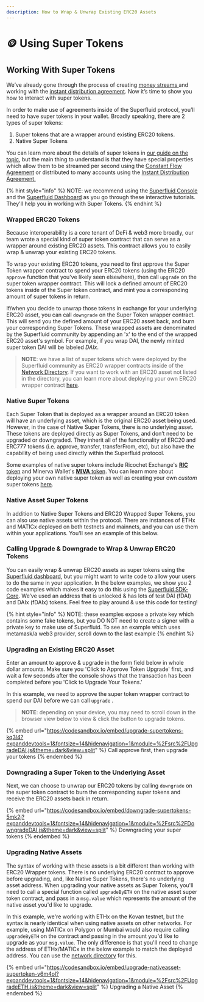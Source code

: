 ```yaml
---
description: How to Wrap & Unwrap Existing ERC20 Assets
---
```


# 🪙 Using Super Tokens

## Working With Super Tokens

We’ve already gone through the process of creating [money streams ](money-streaming-1.md)and working with the [instant distribution agreement](instant-distribution.md). Now it’s time to show you how to interact with super tokens.

In order to make use of agreements inside of the Superfluid protocol, you’ll need to have super tokens in your wallet. Broadly speaking, there are 2 types of super tokens:

1. Super tokens that are a wrapper around existing ERC20 tokens.
2. Native Super Tokens

You can learn more about the details of super tokens in [our guide on the topic](../developer-guides/super-tokens/), but the main thing to understand is that they have special properties which allow them to be streamed per second using the [Constant Flow Agreement](money-streaming-1.md) or distributed to many accounts using the [Instant Distribution Agreement.](instant-distribution.md)

{% hint style="info" %}
NOTE: we recommend using the [Superfluid Console](https://console.superfluid.finance) and the [Superfluid Dashboard](https://app.superfluid.finance) as you go through these interactive tutorials. They'll help you in working with Super Tokens.
{% endhint %}

### Wrapped ERC20 Tokens

Because interoperability is a core tenant of DeFi & web3 more broadly, our team wrote a special kind of super token contract that can serve as a wrapper around existing ERC20 assets. This contract allows you to easily wrap & unwrap your existing ERC20 tokens.

To wrap your existing ERC20 tokens, you need to first approve the Super Token wrapper contract to spend your ERC20 tokens (using the ERC20 `approve` function that you've likely seen elsewhere), then call `upgrade` on the super token wrapper contract. This will lock a defined amount of ERC20 tokens inside of the Super token contract, and mint you a corresponding amount of super tokens in return.

If/when you decide to unwrap those tokens in exchange for your underlying ERC20 asset, you can call `downgrade` on the Super Token wrapper contract. This will send you the defined amount of your ERC20 asset back, and burn your corresponding Super Tokens. These wrapped assets are denominated by the Superfluid community by appending an 'x' to the end of the wrapped ERC20 asset's symbol. For example, if you wrap DAI, the newly minted super token DAI will be labeled _DAIx_.

> **NOTE**: we have a list of super tokens which were deployed by the Superfluid community as ERC20 wrapper contracts inside of the [Network Directory](../networks/). If you want to work with an ERC20 asset not listed in the directory, you can learn more about deploying your own ERC20 wrapper contract [here](../developer-guides/super-tokens/#erc20-wrapper-super-token).

### Native Super Tokens

Each Super Token that is deployed as a wrapper around an ERC20 token will have an underlying asset, which is the original ERC20 asset being used. However, in the case of Native Super Tokens, there is no underlying asset. These tokens are deployed directly as Super Tokens, and don’t need to be upgraded or downgraded. They inherit all of the functionality of ERC20 and ERC777 tokens (i.e. approve, transfer, transferFrom, etc), but also have the capability of being used directly within the Superfluid protocol.

Some examples of native super tokens include Ricochet Exchange's [**RIC** token](https://docs.ricochet.exchange/business/usdric) and Minerva Wallet's [**MIVA** token](https://minerva.digital/). You can learn more about deploying your own native super token as well as creating your own _custom_ super tokens [here](../developer-guides/super-tokens/).

### Native Asset Super Tokens

In addition to Native Super Tokens and ERC20 Wrapped Super Tokens, you can also use native assets within the protocol. There are instances of ETHx and MATICx deployed on both testnets and mainnets, and you can use them within your applications. You'll see an example of this below.

### Calling Upgrade & Downgrade to Wrap & Unwrap ERC20 Tokens

You can easily wrap & unwrap ERC20 assets as super tokens using the [Superfluid dashboard](https://app.superfluid.finance/currencies), but you might want to write code to allow your users to do the same in your application. In the below examples, we show you 2 code examples which makes it easy to do this using the [Superfluid SDK-Core](https://www.npmjs.com/package/@superfluid-finance/sdk-core). We’ve used an address that is unlocked & has lots of test DAI (fDAI) and DAIx (fDAIx) tokens. Feel free to play around & use this code for testing!

{% hint style="info" %}
NOTE: these examples expose a private key which contains some fake tokens, but you DO NOT need to create a signer with a private key to make use of Superfluid. To see an example which uses metamask/a web3 provider, scroll down to the last example
{% endhint %}

### Upgrading an Existing ERC20 Asset

Enter an amount to approve & upgrade in the form field below in whole dollar amounts. Make sure you 'Click to Approve Token Upgrade' first, and wait a few seconds after the console shows that the transaction has been completed before you 'Click to Upgrade Your Tokens.'

In this example, we need to approve the super token wrapper contract to spend our DAI before we can call `upgrade` .

> **NOTE**: depending on your device, you may need to scroll down in the browser view below to view & click the button to upgrade tokens.

{% embed url="https://codesandbox.io/embed/upgrade-supertokens-kq3l4?expanddevtools=1&fontsize=14&hidenavigation=1&module=%2Fsrc%2FUpgradeDAI.js&theme=dark&view=split" %}
Call approve first, then upgrade your tokens
{% endembed %}

### Downgrading a Super Token to the Underlying Asset

Next, we can choose to unwrap our ERC20 tokens by calling `downgrade` on the super token contract to burn the corresponding super tokens and receive the ERC20 assets back in return.

{% embed url="https://codesandbox.io/embed/downgrade-supertokens-5mk2j?expanddevtools=1&fontsize=14&hidenavigation=1&module=%2Fsrc%2FDowngradeDAI.js&theme=dark&view=split" %}
Downgrading your super tokens
{% endembed %}

### Upgrading Native Assets

The syntax of working with these assets is a bit different than working with ERC20 Wrapper tokens. There is no underlying ERC20 contract to approve before upgrading, and, like Native Super Tokens, there's no underlying asset address. When upgrading your native assets as Super Tokens, you'll need to call a special function called `upgradeByETH` on the native asset super token contract, and pass in a `msg.value` which represents the amount of the native asset you'd like to upgrade.

In this example, we're working with ETHx on the Kovan testnet, but the syntax is nearly identical when using native assets on other networks. For example, using MATICx on Polygon or Mumbai would also require calling `upgradeByETH` on the contract and passing in the amount you'd like to upgrade as your `msg.value`. The only difference is that you'll need to change the address of ETHx/MATICx in the below example to match the deployed address. You can use the [network directory](../networks/) for this.

{% embed url="https://codesandbox.io/embed/upgrade-nativeasset-supertoken-y6m4ol?expanddevtools=1&fontsize=14&hidenavigation=1&module=%2Fsrc%2FUpgradeETH.js&theme=dark&view=split" %}
Upgrading a Native Asset
{% endembed %}
